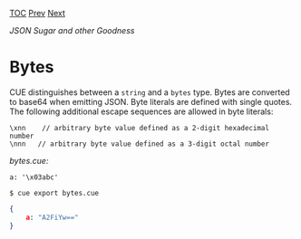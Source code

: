 [TOC](Readme.md) [Prev](stringraw.md) [Next](scopes.md)

_JSON Sugar and other Goodness_

# Bytes

CUE distinguishes between a `string` and a `bytes` type.
Bytes are converted to base64 when emitting JSON.
Byte literals are defined with single quotes.
The following additional escape sequences are allowed in byte literals:

    \xnn    // arbitrary byte value defined as a 2-digit hexadecimal number
    \nnn   // arbitrary byte value defined as a 3-digit octal number
<!-- jba: this contradicts the spec, which has \nnn (no leading zero) -->

<!-- CUE editor -->
_bytes.cue:_
```
a: '\x03abc'
```

<!-- JSON result -->
`$ cue export bytes.cue`
```json
{
    a: "A2FiYw=="
}
```
